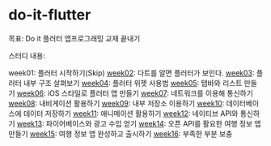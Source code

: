# do-it-flutter

목표: Do it 플러터 앱프로그래밍 교재 끝내기

스터디 내용:

week01: 플러터 시작하기(Skip)
[week02](/week02/): 다트를 알면 플러터가 보인다.
[week03](/week03/): 플러터 내부 구조 살펴보기
[week04](/week04/): 플러터 위젯 사용법
[week05](/week05/): 탭바와 리스트 만들기
[week06](/week06/): iOS 스타일로 플러터 앱 만들기
[week07](/week07/): 네트워크를 이용해 통신하기
[week08](/week08/): 내비게이션 활용하기
[week09](/week09/): 내부 저장소 이용하기
[week10](/week10/): 데이터베이스에 데이터 저장하기
[week11](/week11/): 애니메이션 활용하기
[week12](/week12/): 네이티브 API와 통신하기
[week13](/week13/): 파이어베이스와 광고 수입 얻기
[week14](/week14/): 오픈 API를 활요한 여행 정보 앱 만들기
[week15](/week15/): 여행 정보 앱 완성하고 출시하기
[week16](/week16/): 부족한 부분 보충
